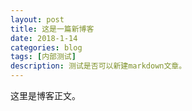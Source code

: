 ```yaml
---
layout: post
title: 这是一篇新博客
date: 2018-1-14
categories: blog
tags: [内部测试]
description: 测试是否可以新建markdown文章。
---
```


这里是博客正文。












